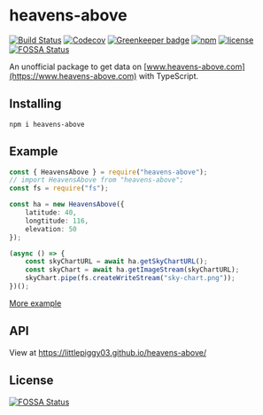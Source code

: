 # heavens-above

[![Build Status](https://travis-ci.org/littlepiggy03/heavens-above.svg?branch=master)](https://travis-ci.org/littlepiggy03/heavens-above) [![Codecov](https://codecov.io/gh/littlepiggy03/heavens-above/branch/master/graph/badge.svg)](https://codecov.io/gh/littlepiggy03/heavens-above) [![Greenkeeper badge](https://badges.greenkeeper.io/littlepiggy03/heavens-above.svg)](https://greenkeeper.io/) [![npm](https://img.shields.io/npm/v/heavens-above.svg)](https://www.npmjs.com/package/heavens-above) [![license](https://img.shields.io/github/license/littlepiggy03/heavens-above.svg)](https://github.com/littlepiggy03/heavens-above/blob/master/LICENSE)
[![FOSSA Status](https://app.fossa.io/api/projects/git%2Bgithub.com%2Flittlepiggy03%2Fheavens-above.svg?type=shield)](https://app.fossa.io/projects/git%2Bgithub.com%2Flittlepiggy03%2Fheavens-above?ref=badge_shield)

An unofficial package to get data on [www.heavens-above.com](https://www.heavens-above.com) with TypeScript.

## Installing

```shell
npm i heavens-above
```

## Example

```typescript
const { HeavensAbove } = require("heavens-above");
// import HeavensAbove from "heavens-above";
const fs = require("fs");

const ha = new HeavensAbove({
    latitude: 40,
    longtitude: 116,
    elevation: 50
});

(async () => {
    const skyChartURL = await ha.getSkyChartURL();
    const skyChart = await ha.getImageStream(skyChartURL);
    skyChart.pipe(fs.createWriteStream("sky-chart.png"));
})();
```

[More example](https://github.com/littlepiggy03/heavens-above/tree/master/example)

## API

View at <https://littlepiggy03.github.io/heavens-above/>


## License
[![FOSSA Status](https://app.fossa.io/api/projects/git%2Bgithub.com%2Flittlepiggy03%2Fheavens-above.svg?type=large)](https://app.fossa.io/projects/git%2Bgithub.com%2Flittlepiggy03%2Fheavens-above?ref=badge_large)
